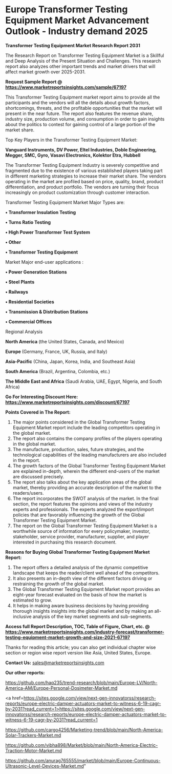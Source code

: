 # Europe Transformer Testing Equipment Market Advancement Outlook - Industry demand 2025

<strong>Transformer Testing Equipment Market Research Report 2031</strong>

The Research Report on Transformer Testing Equipment Market is a Skillful and Deep Analysis of the Present Situation and Challenges. This research report also analyzes other important trends and market drivers that will affect market growth over 2025-2031.

<strong>Request Sample Report @ <a href=https://www.marketreportsinsights.com/sample/67197>https://www.marketreportsinsights.com/sample/67197</a></strong>

This Transformer Testing Equipment market report aims to provide all the participants and the vendors will all the details about growth factors, shortcomings, threats, and the profitable opportunities that the market will present in the near future. The report also features the revenue share, industry size, production volume, and consumption in order to gain insights about the politics to contest for gaining control of a large portion of the market share.

Top Key Players in the Transformer Testing Equipment Market:

<strong>Vanguard Instruments, DV Power, Eltel Industries, Doble Engineering, Megger, SMC, Gyro, Vasavi Electronics, Kolektor Etra, Hubbell</strong>

The Transformer Testing Equipment Industry is severely competitive and fragmented due to the existence of various established players taking part in different marketing strategies to increase their market share. The vendors operating in the market are profiled based on price, quality, brand, product differentiation, and product portfolio. The vendors are turning their focus increasingly on product customization through customer interaction.

Transformer Testing Equipment Market Major Types are:

<strong>• Transformer Insulation Testing

• Turns Ratio Testing

• High Power Transformer Test System

• Other

• Transformer Testing Equipment</strong>

Market Major end-user applications :

<strong>• Power Generation Stations

• Steel Plants

• Railways

• Residential Societies

• Transmission & Distribution Stations

• Commercial Offices</strong>

Regional Analysis

</u><strong><b>North America</b></strong> (the United States, Canada, and Mexico)

<strong><b>Europe </b></strong>(Germany, France, UK, Russia, and Italy)

<strong><b>Asia-Pacific</b></strong> (China, Japan, Korea, India, and Southeast Asia)

<strong><b>South America</b></strong> (Brazil, Argentina, Colombia, etc.)

<strong><b>The Middle East and Africa</b></strong> (Saudi Arabia, UAE, Egypt, Nigeria, and South Africa)

<strong>Go For Interesting Discount Here: <a href=https://www.marketreportsinsights.com/discount/67197>https://www.marketreportsinsights.com/discount/67197</a></strong>

<strong>Points Covered in The Report:</strong>
<ol>
  <li>The major points considered in the Global Transformer Testing Equipment Market report include the leading competitors operating in the global market.</li>
  <li>The report also contains the company profiles of the players operating in the global market.</li>
  <li>The manufacture, production, sales, future strategies, and the technological capabilities of the leading manufacturers are also included in the report.</li>
  <li>The growth factors of the Global Transformer Testing Equipment Market are explained in-depth, wherein the different end-users of the market are discussed precisely.</li>
  <li>The report also talks about the key application areas of the global market, thereby providing an accurate description of the market to the readers/users.</li>
  <li>The report incorporates the SWOT analysis of the market. In the final section, the report features the opinions and views of the industry experts and professionals. The experts analyzed the export/import policies that are favorably influencing the growth of the Global Transformer Testing Equipment Market.</li>
  <li>The report on the Global Transformer Testing Equipment Market is a worthwhile source of information for every policymaker, investor, stakeholder, service provider, manufacturer, supplier, and player interested in purchasing this research document.</li>
</ol>
<strong>Reasons for Buying Global Transformer Testing Equipment Market Report:</strong>

<ol>
  <li>The report offers a detailed analysis of the dynamic competitive landscape that keeps the reader/client well ahead of the competitors.</li>
  <li>It also presents an in-depth view of the different factors driving or restraining the growth of the global market.</li>
  <li>The Global Transformer Testing Equipment Market report provides an eight-year forecast evaluated on the basis of how the market is estimated to grow.</li>
  <li>It helps in making aware business decisions by having providing thorough insights insights into the global market and by making an all-inclusive analysis of the key market segments and sub-segments.</li>
</ol>
<strong>Access full Report Description, TOC, Table of Figure, Chart, etc. @ <a href=https://www.marketreportsinsights.com/industry-forecast/transformer-testing-equipment-market-growth-and-size-2021-67197>https://www.marketreportsinsights.com/industry-forecast/transformer-testing-equipment-market-growth-and-size-2021-67197</a></strong>


Thanks for reading this article; you can also get individual chapter wise section or region wise report version like Asia, United States, Europe.

<strong>Contact Us:</strong>
sales@marketreportsinsights.com

<strong>Our other reports:</strong>

<a href=https://github.com/haq235/trend-research/blob/main/Europe-LV/North-America-AM/Europe-Personal-Dosimeter-Market.md>https://github.com/haq235/trend-research/blob/main/Europe-LV/North-America-AM/Europe-Personal-Dosimeter-Market.md</a>

<a href=https://sites.google.com/view/next-gen-innovatorss/research-reports/europe-electric-damper-actuators-market-to-witness-6-19-cagr-by-2031?read_current=1>https://sites.google.com/view/next-gen-innovatorss/research-reports/europe-electric-damper-actuators-market-to-witness-6-19-cagr-by-2031?read_current=1</a>

<a href=https://github.com/cargo4256/Marketing-trend/blob/main/North-America-Solar-Trackers-Market.md>https://github.com/cargo4256/Marketing-trend/blob/main/North-America-Solar-Trackers-Market.md</a>

<a href=https://github.com/vibha898/Market/blob/main/North-America-Electric-Traction-Motor-Market.md>https://github.com/vibha898/Market/blob/main/North-America-Electric-Traction-Motor-Market.md</a>

<a href=https://github.com/anurag765555/market/blob/main/Europe-Continuous-Ultrasonic-Level-Devices-Market.md>https://github.com/anurag765555/market/blob/main/Europe-Continuous-Ultrasonic-Level-Devices-Market.md</a>"
